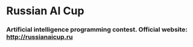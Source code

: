 # Russian AI Cup
### Artificial intelligence programming contest. Official website: http://russianaicup.ru

